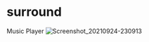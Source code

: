 # surround
Music Player
![Screenshot_20210924-230913](https://user-images.githubusercontent.com/33384499/134762093-d6ad4fd7-3430-4b9c-97e6-f5f13eab281e.png)
